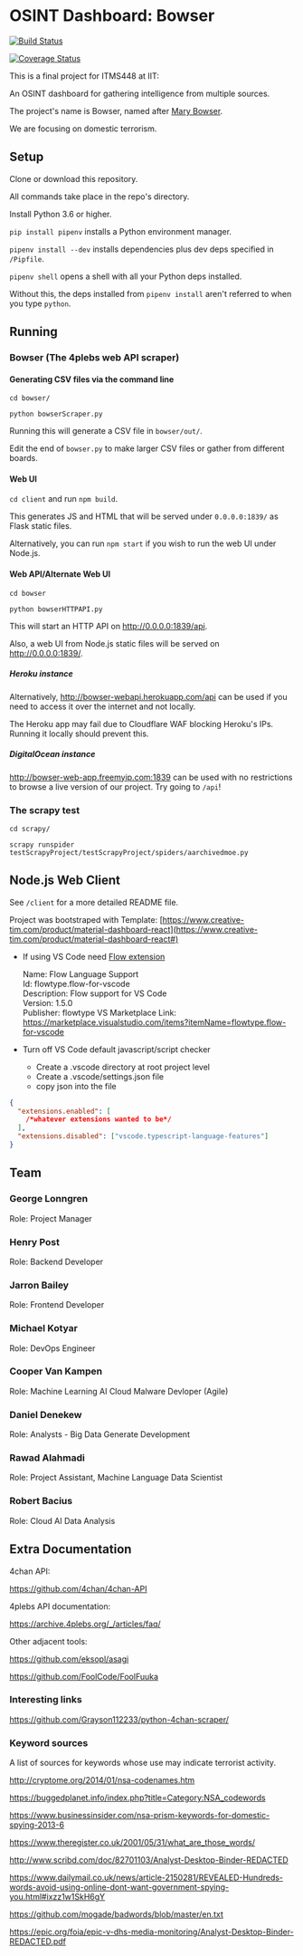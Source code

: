 # OSINT Dashboard: Bowser

[![Build Status](https://travis-ci.org/Team-Bowser-ITMS-448/ITMS448-osint-dashboard.svg?branch=master)](https://travis-ci.org/Team-Bowser-ITMS-448/ITMS448-osint-dashboard)

[![Coverage Status](https://coveralls.io/repos/github/Team-Bowser-ITMS-448/ITMS448-osint-dashboard/badge.svg)](https://coveralls.io/github/Team-Bowser-ITMS-448/ITMS448-osint-dashboard)

This is a final project for ITMS448 at IIT:

An OSINT dashboard for gathering intelligence from multiple sources.

The project's name is Bowser, named after [Mary Bowser](https://en.wikipedia.org/wiki/Mary_Bowser).

We are focusing on domestic terrorism.

## Setup

Clone or download this repository.

All commands take place in the repo's directory.

Install Python 3.6 or higher.

`pip install pipenv` installs a Python environment manager.

`pipenv install --dev` installs dependencies plus dev deps specified in `/Pipfile`.

`pipenv shell` opens a shell with all your Python deps installed.

Without this, the deps installed from `pipenv install` aren't referred to when you type `python`.

## Running

### Bowser (The 4plebs web API scraper)

#### Generating CSV files via the command line

`cd bowser/`

`python bowserScraper.py`

Running this will generate a CSV file in `bowser/out/`.

Edit the end of `bowser.py` to make larger CSV files or gather from different boards.

#### Web UI

`cd client` and run `npm build`.

This generates JS and HTML that will be served under `0.0.0.0:1839/` as Flask static files.

Alternatively, you can run `npm start` if you wish to run the web UI under Node.js.

#### Web API/Alternate Web UI

`cd bowser`

`python bowserHTTPAPI.py`

This will start an HTTP API on <http://0.0.0.0:1839/api>.

Also, a web UI from Node.js static files will be served on <http://0.0.0.0:1839/>.

##### Heroku instance

Alternatively, <http://bowser-webapi.herokuapp.com/api> can be used if you need to access it over the internet and not locally.

The Heroku app may fail due to Cloudflare WAF blocking Heroku's IPs. Running it locally should prevent this.

##### DigitalOcean instance

<http://bowser-web-app.freemyip.com:1839> can be used with no restrictions to browse a live version of our project. Try going to `/api`!

### The scrapy test

`cd scrapy/`

`scrapy runspider testScrapyProject/testScrapyProject/spiders/aarchivedmoe.py`

## Node.js Web Client

See `/client` for a more detailed README file.

Project was bootstraped with 
Template: [https://www.creative-tim.com/product/material-dashboard-react](https://www.creative-tim.com/product/material-dashboard-react#)

- If using VS Code need [Flow extension](https://marketplace.visualstudio.com/items?itemName=flowtype.flow-for-vscode)

    Name: Flow Language Support  
    Id: flowtype.flow-for-vscode  
    Description: Flow support for VS Code  
    Version: 1.5.0  
    Publisher: flowtype 
    VS Marketplace Link: https://marketplace.visualstudio.com/items?itemName=flowtype.flow-for-vscode

- Turn off VS Code default javascript/script checker
  - Create a .vscode directory at root project level
  - Create a .vscode/settings.json file
  - copy json into the file

```json
{
  "extensions.enabled": [
    /*whatever extensions wanted to be*/
  ],
  "extensions.disabled": ["vscode.typescript-language-features"]
}
 ```

## Team

### George Lonngren

Role: Project Manager

### Henry Post

Role: Backend Developer

### Jarron Bailey

Role: Frontend Developer

### Michael Kotyar

Role: DevOps Engineer

### Cooper Van Kampen

Role: Machine Learning AI Cloud Malware Devloper (Agile)

### Daniel Denekew

Role: Analysts - Big Data Generate Development

### Rawad Alahmadi

Role: Project Assistant, Machine Language Data Scientist

### Robert Bacius

Role: Cloud AI Data Analysis

## Extra Documentation

4chan API:

<https://github.com/4chan/4chan-API>

4plebs API documentation:

<https://archive.4plebs.org/_/articles/faq/>

Other adjacent tools:

<https://github.com/eksopl/asagi>

<https://github.com/FoolCode/FoolFuuka>

### Interesting links

<https://github.com/Grayson112233/python-4chan-scraper/>

### Keyword sources

A list of sources for keywords whose use may indicate terrorist activity.

<http://cryptome.org/2014/01/nsa-codenames.htm>

<https://buggedplanet.info/index.php?title=Category:NSA_codewords>

<https://www.businessinsider.com/nsa-prism-keywords-for-domestic-spying-2013-6>

<https://www.theregister.co.uk/2001/05/31/what_are_those_words/>

<http://www.scribd.com/doc/82701103/Analyst-Desktop-Binder-REDACTED>

<https://www.dailymail.co.uk/news/article-2150281/REVEALED-Hundreds-words-avoid-using-online-dont-want-government-spying-you.html#ixzz1w1SkH6gY>

<https://github.com/mogade/badwords/blob/master/en.txt>

<https://epic.org/foia/epic-v-dhs-media-monitoring/Analyst-Desktop-Binder-REDACTED.pdf>
